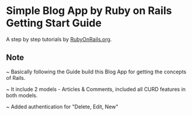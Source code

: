 # Simple Blog App by Ruby on Rails Getting Start Guide

A step by step tutorials by [RubyOnRails.org](https://guides.rubyonrails.org/getting_started.html).

## Note

~ Basically following the Guide build this Blog App for getting the concepts of Rails.

~ It include 2 models - Articles & Comments, included all CURD features in both models.

~ Added authentication for "Delete, Edit, New"
